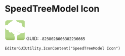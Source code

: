 # SpeedTreeModel Icon
![](/img/SpeedTreeModel%20Icon.png)
GUID: `-8238028006302236665`
```
EditorGUIUtility.IconContent("SpeedTreeModel Icon")
```
